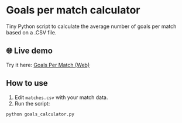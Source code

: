 # Goals per match calculator
Tiny Python script to calculate the average number of goals per match based on a .CSV file.

## 🌐 Live demo
Try it here: [Goals Per Match (Web)](https://taquece.github.io/goals-per-match/)

## How to use
1. Edit `matches.csv` with your match data.
2. Run the script:

```bash
python goals_calculator.py

